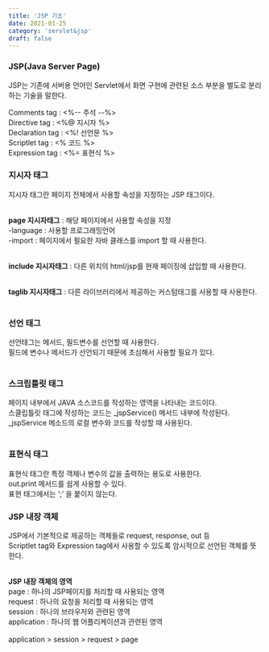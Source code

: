 ```yaml
---
title: 'JSP 기초'
date: 2021-01-25
category: 'servlet&jsp'
draft: false
---
```




### JSP(Java Server Page)

JSP는 기존에 서버용 언어인 Servlet에서 화면 구현에 관련된 소스 부분을 별도로 분리하는 기술을 말한다.  

Comments tag : <%-- 주석 --%>  
Directive tag : <%@ 지시자 %>  
Declaration tag : <%! 선언문 %>  
Scriptlet tag : <% 코드 %>  
Expression tag : <%= 표현식 %>  


### 지시자 태그
지시자 태그란 페이지 전체에서 사용할 속성을 지정하는 JSP 태그이다.  
<br>

**page 지시자태그** : 해당 페이지에서 사용할 속성을 지정  
   -language : 사용할 프로그래밍언어  
   -import : 페이지에서 필요한 자바 클래스를 import 할 때 사용한다.  
<br>

**include 지시자태그** : 다른 위치의 html/jsp를 현재 페이징에 삽입할 때 사용한다.  
<br>

**taglib 지시자태그** : 다른 라이브러리에서 제공하는 커스텀태그를 사용할 때 사용한다.  
<br>



### 선언 태그
선언태그는 메서드, 필드변수를 선언할 때 사용한다.  
필드에 변수나 메서드가 선언되기 때문에 조심해서 사용할 필요가 있다.  
<br>


### 스크립틀릿 태그
페이지 내부에서 JAVA 소스코드를 작성하는 영역을 나타내는 코드이다.  
스클립틀릿 태그에 작성하는 코드는 \_jspService() 메서드 내부에 작성된다.  
\_jspService 메소드의 로컬 변수와 코드를 작성할 때 사용된다.  
<br>



### 표현식 태그
표현식 태그란 특정 객체나 변수의 값을 출력하는 용도로 사용한다.  
out.print 메서드를 쉽게 사용할 수 있다.  
표현 태그에서는 ‘;’ 을 붙이지 않는다.  



### JSP 내장 객체
JSP에서 기본적으로 제공하는 객체들로 request, response, out 등  
Scriptlet tag와 Expression tag에서 사용할 수 있도록 암시적으로 선언된 객체를 뜻한다.  
<br>


**JSP 내장 객체의 영역**   
page : 하나의 JSP페이지를 처리할 때 사용되는 영역  
request : 하나의 요청을 처리할 때 사용되는 영역  
session : 하나의 브라우저와 관련된 영역  
application : 하나의 웹 어플리케이션과 관련된 영역  
<br>
application > session > request > page  






